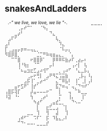 # snakesAndLadders

⠀.*-" we live,
we love,
we lie "-*.
⠀⠀⠀⠀⠀⠀⠀⣀⣀⣀⡀⠀⠀⠀⠀⠀⠀⠀⠀⠀⠀⠀⠀⠀⠀⠀⠀
⠀⠀⠀⠀⢀⡤⠞⠉⠁⠀⠀⠈⠳⡄⠀⠀⠀⠀⠀⠀⠀⠀⠀⠀⠀⠀⠀⠀
⠀⠀⠀⣀⡴⠃⠀⠀⠀⠀⠀⠀⠀⠀⠙⣄⠀⠀⠀⠀⠀⠀⠀⠀⠀⠀⠀⠀
⠀⣠⠏⠋⠀⠀⠀⠀⠀⠀⠀⠀⠀⠀⠀⠀⢧⡀⠀⠀⠀⠀⠀⠀⠀⠀⠀⠀
⣠⠇⠀⠀⠀⠀⠀⠀⠀⠀⠀⠀⠀⠀⠀⠀⠀⠹⣄⠀⠀⠀⠀⠀⠀⠀⠀⠀
⡏⢀⣠⣤⡤⡶⠶⠤⢤⣄⡀⠀⠀⠀⠀⠀⠀⠈⠧⡤⡄⠀⠀⠀⠀⠀⠀⠀
⠻⣿⡿⣿⡀⠀⠀⠀⠀⠀⣈⡉⠛⠷⢶⣶⣤⣄⡀⠀⠈⡄⠀⠀⠀⠀⠀⠀
⠀⠀⠉⠉⣿⠀⠀⠀⠖⣿⣿⡿⠁⠀⠀⡿⠿⠿⠯⣷⡴⠏⢀⣴⡤⠆⠀⠀
⠀⠀⠀⠀⢸⠘⢷⡆⠀⠈⠉⠀⠀⠀⡤⠇⠀⠀⠀⠀⠀⢠⠔⡇⠀⢧⠀⠀
⠀⠀⠀⠀⠈⠦⣤⣲⣖⣋⣠⠴⢺⠋⠀⠀⠀⡀⢠⠴⠋⠀⠘⣄⣀⡧⡄⠀
⠀⠀⠀⠀⠀⠀⠀⢀⡤⠖⢛⡇⠀⣠⠟⠻⣍⢩⣭⣷⠀⠀⠀⢀⡧⡄⠸⡄
⠀⠀⠀⠀⠀⠀⣠⡯⢸⠁⣀⡴⠚⠁⠀⠀⣄⠉⠿⣧⠇⠀⢸⠁⢀⡇⢠⠇
⠀⠀⠀⣤⠖⣫⠟⠁⢸⡞⠁⠀⠀⠀⠀⠀⣯⡙⠶⢤⠁⢤⡈⠙⠲⠞⠁⠀
⢠⣿⡯⢽⡏⠀⠀⠀⡼⣤⠤⠤⠤⠖⠉⠀⠀⡇⠀⠀⢤⠀⠉⠷⣀⣀⠀⠀
⠸⣽⠀⠘⠂⠀⠀⠀⢳⠀⠀⢀⡴⠃⠀⠀⠀⡍⠀⠀⢸⡄⠀⠀⢸⠁⠀⠀
⠀⠀⠀⠀⠀⠀⠀⠀⠀⠳⣴⠋⠀⠀⢀⣤⣞⣁⡀⠀⠀⠙⠢⠤⠁⠀⠀⠀
⠀⠀⠀⠀⠀⠀⠀⠀⠀⠀⡇⠀⠀⣖⣋⣀⣠⠀⠈⡇⠀⠀⠀⠀⠀⠀⠀⠀
⠀⠀⠀⠀⠀⠀⠀⣀⣀⠀⢹⠀⠀⢻⠀⠀⣼⠀⠀⢹⠀⠀⠀⠀⠀⠀⠀⠀
⠀⠀⠀⠀⢠⠾⠋⠁⠀⠩⠏⠁⠀⡯⠀⠹⣧⣄⡠⠇⠀⠀⠀⠀⠀⠀⠀⠀
⠀⠀⠀⠀⠉⠙⠂⠤⠤⠄⣀⣀⣀⡞⠀⠀⠀⠀⠀⠀⠀⠀⠀⠀⠀⠀⠀⠀